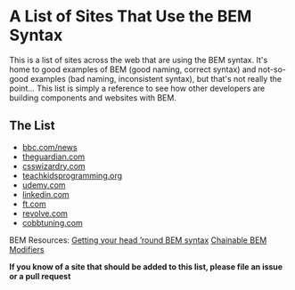 # A List of Sites That Use the BEM Syntax

This is a list of sites across the web that are using the BEM syntax.
It's home to good examples of BEM (good naming, correct syntax) and not-so-good examples (bad naming, inconsistent syntax), but that's not really the point... This list is simply a reference to see how other developers are building components and websites with BEM.

## The List

* [bbc.com/news](http://www.bbc.com/news)
* [theguardian.com](https://www.theguardian.com/)
* [csswizardry.com](http://csswizardry.com/)
* [teachkidsprogramming.org](http://teachingkidsprogramming.org/)
* [udemy.com](http://udemy.com/)
* [linkedin.com](http://www.linkedin.com/)
* [ft.com](https://www.ft.com/)
* [revolve.com](https://www.revolve.com/)
* [cobbtuning.com](https://www.cobbtuning.com/)

BEM Resources:
[Getting your head ’round BEM syntax](http://csswizardry.com/2013/01/mindbemding-getting-your-head-round-bem-syntax/)
[Chainable BEM Modifiers](http://webuild.envato.com/blog/chainable-bem-modifiers/)

**If you know of a site that should be added to this list, please file an issue or a pull request**
